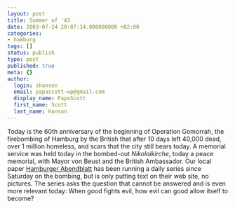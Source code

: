 ```yaml
---
layout: post
title: Summer of '43
date: 2003-07-24 20:07:14.000000000 +02:00
categories:
- hamburg
tags: []
status: publish
type: post
published: true
meta: {}
author:
  login: shanson
  email: papascott-wp@gmail.com
  display_name: PapaScott
  first_name: Scott
  last_name: Hanson
---
```

<p>Today is the 60th anniversary of the beginning of Operation Gomorrah, the firebombing of Hamburg by the British that after 10 days left 40,000 dead, over 1 million homeless, and scars that the city still bears today. A memorial service was held today in the bombed-out <i>Nikolaikirche</i>, today a peace memorial, with Mayor von Beust and the British Ambassador. Our local paper <a href="http://www.abendblatt.de">Hamburger Abendblatt</a> has been running a daily series since Saturday on the bombing, but is only putting text on their web site, no pictures. The series asks the question that cannot be answered and is even more relevant today: When good fights evil, how evil can good allow itself to become?</p>
